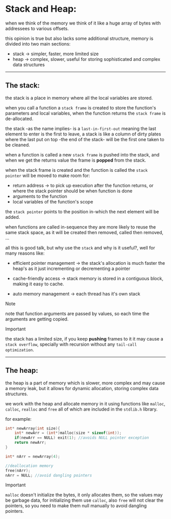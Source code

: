 # Stack and Heap:

when we think of the memory we think of it like a huge array of bytes with addressees to various offsets.

this opinion is true but also lacks some additional structure, memory is divided into two main sections:

- stack -> simpler, faster, more limited size
- heap -> complex, slower, useful for storing sophisticated and complex data structures

---

## The stack:

the stack is a place in memory where all the local variables are stored.

when you call a function a `stack frame` is created to store the function's parameters and local variables, when the function returns the `stack frame` is de-allocated.

the stack -as the name implies- is a `last-in-first-out` meaning the last element to enter is the first to leave, a stack is like a column of dirty plates where the last put on top -the end of the stack- will be the first one taken to be cleaned.

when a function is called a new `stack frame` is pushed into the stack, and when we get the returns value the frame is **popped** from the stack.

when the stack frame is created and the function is called the `stack pointer` will be moved to make room for:

- return address -> to pick up execution after the function returns, or where the stack pointer should be when function is done
- arguments to the function
- local variables of the function's scope

the `stack pointer` points to the position in-which the next element will be added.

when functions are called in-sequence they are more likely to reuse the same stack space, as it will be created then removed, called then removed, ...

all this is good talk, but why use the `stack` and why is it useful?, well for many reasons like:

- efficient pointer management -> the stack's allocation is much faster the heap's as it just incrementing or decrementing a pointer

- cache-friendly access -> stack memory is stored in a contiguous block, making it easy to cache.

- auto memory management -> each thread has it's own stack

> [!NOTE]
> note that function arguments are passed by values, so each time the arguments are getting copied.

> [!IMPORTANT]
> the stack has a limited size, if you keep **pushing** frames to it it may cause a `stack overflow`, specially with recursion without any `tail-call optimization`.

---

## The heap:

the heap is a part of memory which is slower, more complex and may cause a memory leak, but it allows for dynamic allocation, storing complex data structures.

we work with the heap and allocate memory in it using functions like `malloc`, `calloc`, `realloc` and `free` all of which are included in the `stdlib.h` library.

for example:

```c
int* newArray(int size){
    int* newArr = (int*)malloc(size * sizeof(int));
    if(newArr == NULL) exit(1); //avoids NULL pointer exception
    return newArr;
}

int* nArr = newArray(4);

//deallocation memory
free(nArr);
nArr = NULL; //avoid dangling pointers
```

> [!IMPORTANT]
> `malloc` doesn't initialize the bytes, it only allocates them, so the values may be garbage data, for initializing them use `calloc`, also `free` will not clear the pointers, so you need to make them null manually to avoid dangling pointers.
